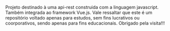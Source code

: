 Projeto destinado à uma api-rest construida com a linguagem javascript. Também integrada ao framework Vue.js.
Vale ressaltar que este é um repositório voltado apenas para estudos, sem fins lucrativos ou coorporativos, sendo apenas para fins educacionais. Obrigado pela visita!!!
